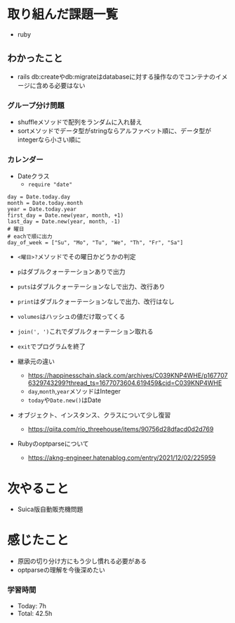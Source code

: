 # 取り組んだ課題一覧
- ruby
## わかったこと
- rails db:createやdb:migrateはdatabaseに対する操作なのでコンテナのイメージに含める必要はない

### グループ分け問題
- shuffleメソッドで配列をランダムに入れ替え
- sortメソッドでデータ型がstringならアルファベット順に、データ型がintegerなら小さい順に

### カレンダー
- Dateクラス
  - `require "date"`
```
day = Date.today.day
month = Date.today.month
year = Date.today.year
first_day = Date.new(year, month, +1)
last_day = Date.new(year, month, -1)
# 曜日
# eachで順に出力
day_of_week = ["Su", "Mo", "Tu", "We", "Th", "Fr", "Sa"]
```
  - `<曜日>?`メソッドでその曜日かどうかの判定
- `p`はダブルクォーテーションありで出力
- `puts`はダブルクォーテーションなしで出力、改行あり
- `print`はダブルクォーテーションなしで出力、改行はなし
- `volumes`はハッシュの値だけ取ってくる
- `join(', ')`これでダブルクォーテーション取れる
- `exit`でプログラムを終了

- 継承元の違い
  - https://happinesschain.slack.com/archives/C039KNP4WHE/p1677076329743299?thread_ts=1677073604.619459&cid=C039KNP4WHE
  - `day`,`month`,`year`メソッドはInteger
  - `today`や`Date.new()`はDate
- オブジェクト、インスタンス、クラスについて少し復習
  - https://qiita.com/rio_threehouse/items/90756d28dfacd0d2d769
- Rubyのoptparseについて
  - https://akng-engineer.hatenablog.com/entry/2021/12/02/225959
# 次やること
- Suica版自動販売機問題
# 感じたこと
- 原因の切り分け方にもう少し慣れる必要がある
- optparseの理解を今後深めたい

### 学習時間
- Today: 7h
- Total: 42.5h